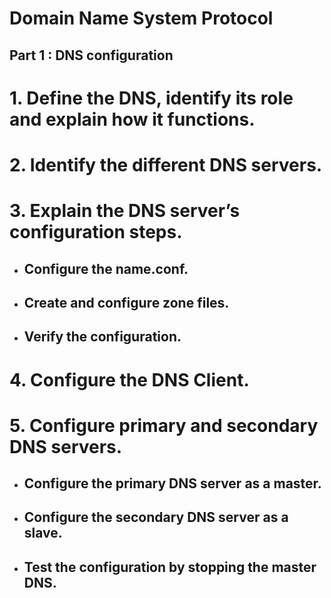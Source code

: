 # Domain Name System Protocol

## Part 1 : DNS configuration

# 1. Define the DNS, identify its role and explain how it functions.
# 2. Identify the different DNS servers.
# 3. Explain the DNS server’s configuration steps.
   - ## Configure the name.conf.
   - ## Create and configure zone files.
   - ## Verify the configuration.
# 4. Configure the DNS Client.
# 5. Configure primary and secondary DNS servers.
   -  ## Configure the primary DNS server as a master.
   -  ## Configure the secondary DNS server as a slave.
   -  ## Test the configuration by stopping the master DNS.

